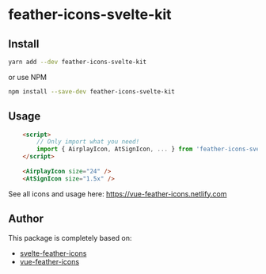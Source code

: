 # feather-icons-svelte-kit

## Install

```bash
yarn add --dev feather-icons-svelte-kit
```
or use NPM
```bash
npm install --save-dev feather-icons-svelte-kit
```

## Usage

```html
    <script>
        // Only import what you need!
        import { AirplayIcon, AtSignIcon, ... } from 'feather-icons-svelte-kit'
    </script>
    
    <AirplayIcon size="24" />
    <AtSignIcon size="1.5x" />
```

See all icons and usage here: https://vue-feather-icons.netlify.com

## Author

This package is completely based on: 
- [svelte-feather-icons](https://github.com/dylanblokhuis/svelte-feather-icons)
- [vue-feather-icons](https://github.com/egoist/vue-feather-icons)
